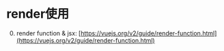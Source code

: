 # render使用

0. render function & jsx: [https://vuejs.org/v2/guide/render-function.html](https://vuejs.org/v2/guide/render-function.html)